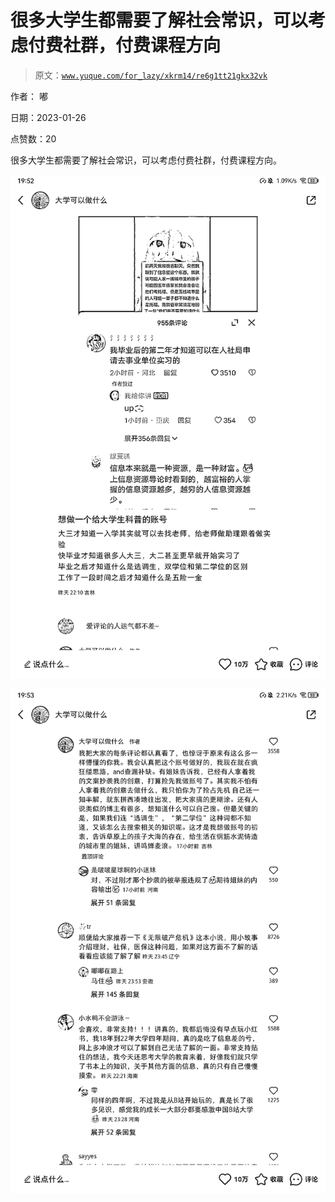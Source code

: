 # 很多大学生都需要了解社会常识，可以考虑付费社群，付费课程方向

> 原文：[`www.yuque.com/for_lazy/xkrm14/re6g1tt21gkx32vk`](https://www.yuque.com/for_lazy/xkrm14/re6g1tt21gkx32vk)

作者： 嘟 

日期：2023-01-26 

点赞数：20 

很多大学生都需要了解社会常识，可以考虑付费社群，付费课程方向。 

![](img/321612ed32fbafd70f8e6f8a2e421263.png) 

![](img/7b2058a935247cd8c80aef1660612c68.png) 

